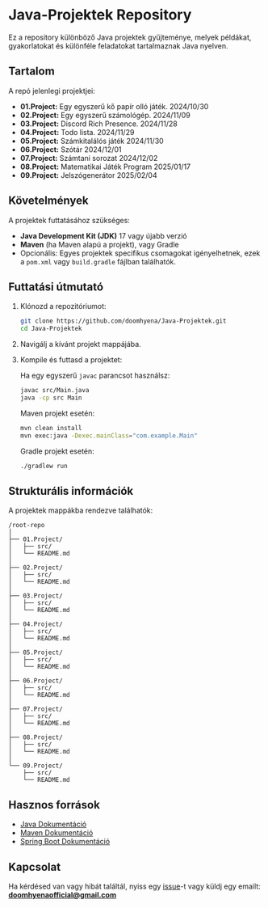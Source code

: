 # Java-Projektek Repository

Ez a repository különböző Java projektek gyűjteménye, melyek példákat, gyakorlatokat és különféle feladatokat tartalmaznak Java nyelven.
## Tartalom

A repó jelenlegi projektjei:
- **01.Project:** Egy egyszerű kő papír olló játék. 2024/10/30
- **02.Project:** Egy egyszerű számológép. 2024/11/09
- **03.Project:** Discord Rich Presence. 2024/11/28
- **04.Project:** Todo lista. 2024/11/29
- **05.Project:** Számkitalálós játék 2024/11/30
- **06.Project:** Szótár 2024/12/01
- **07.Project:** Számtani sorozat 2024/12/02
- **08.Project:** Matematikai Játék Program 2025/01/17
- **09.Project:** Jelszógenerátor 2025/02/04

## Követelmények

A projektek futtatásához szükséges:
- **Java Development Kit (JDK)** 17 vagy újabb verzió
- **Maven** (ha Maven alapú a projekt), vagy Gradle
- Opcionális: Egyes projektek specifikus csomagokat igényelhetnek, ezek a `pom.xml` vagy `build.gradle` fájlban találhatók.

## Futtatási útmutató

1. Klónozd a repozitóriumot:
   ```bash
   git clone https://github.com/doomhyena/Java-Projektek.git
   cd Java-Projektek
   ```
2. Navigálj a kívánt projekt mappájába.
3. Kompile és futtasd a projektet:

   Ha egy egyszerű `javac` parancsot használsz:
   ```bash
   javac src/Main.java
   java -cp src Main
   ```

   Maven projekt esetén:
   ```bash
   mvn clean install
   mvn exec:java -Dexec.mainClass="com.example.Main"
   ```

   Gradle projekt esetén:
   ```bash
   ./gradlew run
   ```

## Strukturális információk

A projektek mappákba rendezve találhatók:
```
/root-repo
│
├── 01.Project/
│   ├── src/
│   └── README.md
│
├── 02.Project/
│   ├── src/
│   └── README.md
│
├── 03.Project/
│   ├── src/
│   └── README.md
│
├── 04.Project/
│   ├── src/
│   └── README.md
│
├── 05.Project/
│   ├── src/
│   └── README.md
│
├── 06.Project/
│   ├── src/
│   └── README.md
│
├── 07.Project/
│   ├── src/
│   └── README.md
│
├── 08.Project/
│   ├── src/
│   └── README.md
│
└── 09.Project/
    ├── src/
    └── README.md
```

## Hasznos források

- [Java Dokumentáció](https://docs.oracle.com/en/java/)
- [Maven Dokumentáció](https://maven.apache.org/guides/)
- [Spring Boot Dokumentáció](https://spring.io/projects/spring-boot)

## Kapcsolat

Ha kérdésed van vagy hibát találtál, nyiss egy [issue](https://github.com/doomhyena/java-projektek/issues)-t vagy küldj egy emailt: **doomhyenaofficial@gmail.com**
